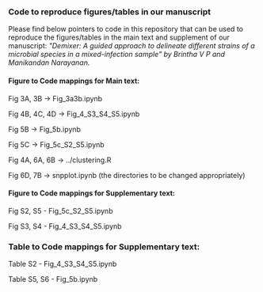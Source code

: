 
### Code to reproduce figures/tables in our manuscript
Please find below pointers to code in this repository that can be used to reproduce the figures/tables in the main text and supplement of our manuscript: _"Demixer: A guided approach to delineate different strains of a microbial species in a mixed-infection sample" by Brintha V P and Manikandan Narayanan._

#### Figure to Code mappings for Main text:

Fig 3A, 3B -> Fig_3a3b.ipynb

Fig 4B, 4C, 4D -> Fig_4_S3_S4_S5.ipynb

Fig 5B -> Fig_5b.ipynb

Fig 5C -> Fig_5c_S2_S5.ipynb

Fig 4A, 6A, 6B -> ../clustering.R

Fig 6D, 7B -> snpplot.ipynb (the directories to be changed appropriately)

#### Figure to Code mappings for Supplementary text:

Fig S2, S5 - Fig_5c_S2_S5.ipynb

Fig S3, S4 - Fig_4_S3_S4_S5.ipynb

### Table to Code mappings for Supplementary text:

Table S2 - Fig_4_S3_S4_S5.ipynb

Table S5, S6 - Fig_5b.ipynb
